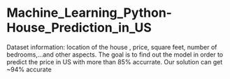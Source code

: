 # Machine_Learning_Python-House_Prediction_in_US
Dataset information: location of the house , price, square feet, number of bedrooms,...and other aspects. 
The goal is to find out the model in order to predict the price in US with more than 85% accurrate. Our solution can get ~94% accurate
